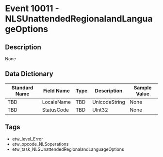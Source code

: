 # Event 10011 - NLSUnattendedRegionalandLanguageOptions

## Description
None

## Data Dictionary
|Standard Name|Field Name|Type|Description|Sample Value|
|---|---|---|---|---|
|TBD|LocaleName|TBD|UnicodeString|None|None|
|TBD|StatusCode|TBD|UInt32|None|None|

## Tags
* etw_level_Error
* etw_opcode_NLSoperations
* etw_task_NLSUnattendedRegionalandLanguageOptions